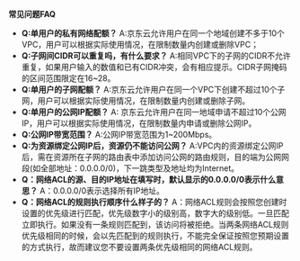**常见问题FAQ**

- **Q:单用户的私有网络配额？**
  A:京东云允许用户在同一个地域创建不多于10个VPC，用户可以根据实际使用情况，在限制数量内创建或删除VPC；
- **Q:子网间CIDR可以重复吗，有什么要求？**
  A:相同VPC下的子网的CIDR不允许重复，如果用户输入的数值和已有CIDR冲突，会有相应提示。CIDR子网掩码的区间范围限定在16~28。
- **Q:单用户的子网配额？**
  A:京东云允许用户在同一个VPC下创建不超过10个子网，用户可以根据实际使用情况，在限制数量内创建或删除子网。
- **Q:单用户的公网IP配额？**
  A: 京东云允许用户在同一地域申请不超过10个公网IP，用户可以根据实际使用情况，在限制数量内申请或删除公网IP。
- **Q:公网IP带宽范围？**
  A:公网IP带宽范围为1~200Mbps。
- **Q:为资源绑定公网IP后，资源仍不能访问公网？**
  A:VPC内的资源绑定公网IP后，需在资源所在子网的路由表中添加访问公网的路由规则，目的端为公网网段(如全部地址：0.0.0.0/0)，下一跳类型及地址均为Internet。
- **Q：网络ACL的源、目的IP地址在填写时，默认显示的0.0.0.0/0表示什么意思？**
  A：0.0.0.0/0表示选择所有IP地址。
- **Q：网络ACL的规则执行顺序什么样子的？**
  A：网络ACL规则会按照您创建时设置的优先级进行匹配，优先级数字小的级别高，数字大的级别低。一旦匹配立即执行。如果没有一条规则匹配到，该访问将被拒绝。当两条网络ACL规则优先级相同的时候，会以先匹配到的规则执行，不能完全保证按照您预期设置的方式执行，故而建议您不要设置两条优先级相同的网络ACL规则。